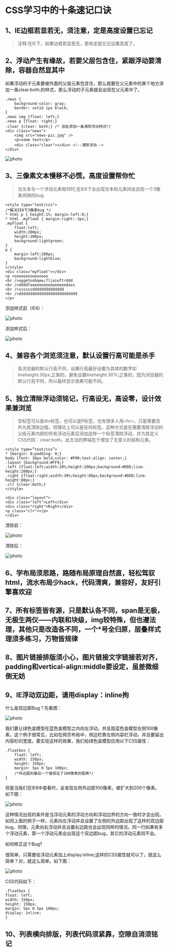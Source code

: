 # CSS学习中的十条速记口诀


## 1、IE边框若显若无，须注意，定是高度设置已忘记

> 注释:在IE下，如果边框若显若无，那肯定是忘记设置高度了。


## 2、浮动产生有缘故，若要父层包含住，紧跟浮动要清除，容器自然显其中

  如果浮动的子元素要被外面的父层元素包含住，那么就要在父元素中的某个地方添加一条clear:both;的样式，那么浮动的子元素就会出现在父元素中了。

```
.news {
    background-color: gray;
    border: solid 1px black;
}
.news img {float: left;}
.news p {float: right;}
.clear {clear: both;} /* 该处添加一条清除浮动样式*/
<div class="news">
    <img src="news-pic.jpg" />
    <p>some text</p>
    <div class="clear"></div> <!--清除浮动-->
</div>
```

![photo](http://imgsrc.baidu.com/forum/w%3D580/sign=30f2d797ce1b9d168ac79a69c3dfb4eb/2fcceffdfc03924590bca4478794a4c27d1e256b.jpg)


## 3、三像素文本慢移不必慌，高度设置帮你忙

> 当文本与一个浮动元素相邻时,在IE6下会出现文本和元素间会出现一个3像素间隙的bug.

```
<style type="text/css">
/*解决IE6下3像素bug */
* html p { height:1%; margin-left:0;}
* html .myFloat { margin-right:-3px;}
.myFloat {
    float:left;
    width:200px;
    height:200px;
    background:lightgreen;
}
p {
    margin-left:200px;
    background:lightblue;
}
</style>
<div class="myFloat"></div>
<p >ooooooooooooooo
<br />ogqetonbqew;fljaioftrddd
<br />ddddfaeeeeeeeeeeeeeeedass
<br />ssssssdddddddddddddd
<br />dddddddddddddddddddddddddd
</p>
```

添加样式前（IE6）：

![photo](http://imgsrc.baidu.com/forum/w%3D580/sign=f2107b6990ef76c6d0d2fb23ad17fdf6/ab129512c8fcc3ced430607b9245d688d53f208c.jpg)

添加样式后：

![photo](http://imgsrc.baidu.com/forum/w%3D580/sign=99aaeef34710b912bfc1f6f6f3fcfcb5/a692da03738da9776da92f63b051f8198718e3f3.jpg)


## 4、兼容各个浏览须注意，默认设置行高可能是杀手

> 各浏览器的默认行高不同，设置行高最好设置为具体的数字如lineheight:30px;之类的，避免设置lineheight:30%;之类的，因为浏览器的默认行高不同，所以最终显示效果可能不同。


## 5、独立清除浮动须铭记，行高设无，高设零，设计效果兼浏览

> 空标签可以是div标签，也可以是P标签，也有很多人用&lt;hr&gt;，只是需要另外为其清除边框，但理论上可以是任何标签。这种方式是在需要清除浮动的父级元素内部的所有浮动元素后添加这样一个标签清除浮动，并为其定义CSS代码：clear:both。此方法的弊端在于增加了无意义的结构元素。

```
<style type=”text/css”>
* {margin: 0;padding: 0;}
body {font: 36px bold;color: #F00;text-align: center;}
.layout {background:#FF9;}
.left {float:left;width:20%;height:200px;background:#DDD;line-height:200px;}
.right {float:right;width:30%;height:80px;background:#DDD;line-height:80px;}
.clr {clear:both;}
</style>

<div class="layout">
<div class="left">Left</div>
<div class="right">Right</div>
<p class="clr"></p>
</div>
```

清除前：

![photo](http://imgsrc.baidu.com/forum/w%3D580/sign=9880fd1834a85edffa8cfe2b795509d8/6dc915dbb6fd5266f4a7a85cab18972bd50736e8.jpg)

清除后：

![photo](http://imgsrc.baidu.com/forum/w%3D580/sign=4070741a8535e5dd902ca5d746c7a7f5/56a3e111728b4710b6a06984c3cec3fdfd0323e9.jpg)


## 6、学布局须思路，路随布局原理自然直，轻松驾驭html，流水布局少hack，代码清爽，兼容好，友好引擎喜欢迎


## 7、所有标签皆有源，只是默认各不同，span是无极，无极生两仪——内联和块级，img较特殊，但也遵法理，其他只是改造各不同，一个*号全归原，层叠样式理须多练习，万物皆规律


## 8、图片链接排版须小心，图片链接文字链接若对齐，padding和vertical-align:middle要设定，虽差微细倒无妨


## 9、IE浮动双边距，请用display：inline拘

什么是双边距Bug？先看图：

![photo](http://imgsrc.baidu.com/forum/w%3D580/sign=7fb825b57b899e51788e3a1c72a6d990/e6792e087bf40ad1289b31ab572c11dfa9ecce7a.jpg)

我们要让绿色盒模型在蓝色盒模型之内向左浮动，并且距蓝色盒模型左侧100像素。这个例子很常见，比如在网页布局中，侧边栏靠左侧内容栏浮动，并且要留出内容栏的宽度。要实现这样的效果，我们给绿色盒模型应用以下CSS属性：

```
.floatbox {
    float: left;
    width: 150px;
    height: 150px;
    margin: 5px 0 5px 100px;
    /*外边距的最后一个值保证了100像素的距离*/
}
```

但是当我们在IE6中查看时，会发现左侧外边距100像素，被扩大到200个像素。如下图：

![photo](http://imgsrc.baidu.com/forum/w%3D580/sign=e577ca8f90529822053339cbe7cb7b3b/61122de93901213f1b5ab89454e736d12f2e9514.jpg)

这种情况出现的条件是当浮动元素的浮动方向和浮动边界的方向一致时才会出现。如同上面的例子一样，元素向左浮动并且设置了左侧的外边距出现了这样的双边距bug。同理，元素向右浮动并且设置右边距也会出现同样的情况。同一行如果有多个浮动元素，第一个浮动元素会出现这个双边距bug，其它的浮动元素则不会。

如何修正这个Bug?

很简单，只需要给浮动元素加上display:inline;这样的CSS属性就可以了。就这么简单？对，就这么简单。如下图：

![photo](http://imgsrc.baidu.com/forum/w%3D580/sign=96e60e69728b4710ce2ffdc4f3cfc3b2/55036690f603738d8530fa6ab31bb051f819ec07.jpg)

CSS代码如下：

```
.floatbox {
float: left;
width: 150px;
height: 150px;
margin: 5px 0 5px 100px;
display: inline;
}
```


## 10、列表横向排版，列表代码须紧靠，空隙自消须铭记